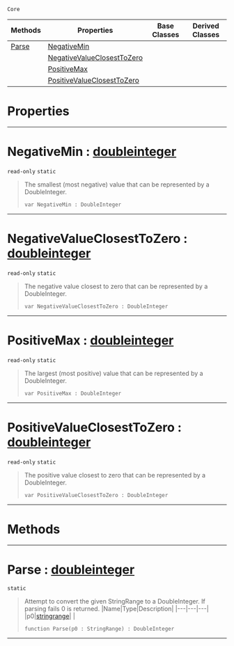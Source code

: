  `Core`

|Methods|Properties|Base Classes|Derived Classes|
|---|---|---|---|
|[ Parse](https://github.com/PlasmaEngine/PlasmaDocs/tree/master/docs/C%2B%2B/code_reference/lightning_base_types/doubleinteger.markdown#parse-plasma-engine-docume)|[ NegativeMin](https://github.com/PlasmaEngine/PlasmaDocs/tree/master/docs/C%2B%2B/code_reference/lightning_base_types/doubleinteger.markdown#negativemin-plasma-engine)| | |
| |[ NegativeValueClosestToZero](https://github.com/PlasmaEngine/PlasmaDocs/tree/master/docs/C%2B%2B/code_reference/lightning_base_types/doubleinteger.markdown#negativevalueclosesttoze)| | |
| |[ PositiveMax](https://github.com/PlasmaEngine/PlasmaDocs/tree/master/docs/C%2B%2B/code_reference/lightning_base_types/doubleinteger.markdown#positivemax-plasma-engine)| | |
| |[ PositiveValueClosestToZero](https://github.com/PlasmaEngine/PlasmaDocs/tree/master/docs/C%2B%2B/code_reference/lightning_base_types/doubleinteger.markdown#positivevalueclosesttoze)| | |


 #  Properties


---  
 #  NegativeMin : [doubleinteger](https://github.com/PlasmaEngine/PlasmaDocs/tree/master/docs/C%2B%2B/code_reference/lightning_base_types/doubleinteger.markdown)

 `read-only` `static`

> The smallest (most negative) value that can be represented by a DoubleInteger.
> ``` lang=cpp, name=Lightning
> var NegativeMin : DoubleInteger


---  
 #  NegativeValueClosestToZero : [doubleinteger](https://github.com/PlasmaEngine/PlasmaDocs/tree/master/docs/C%2B%2B/code_reference/lightning_base_types/doubleinteger.markdown)

 `read-only` `static`

> The negative value closest to zero that can be represented by a DoubleInteger.
> ``` lang=cpp, name=Lightning
> var NegativeValueClosestToZero : DoubleInteger


---  
 #  PositiveMax : [doubleinteger](https://github.com/PlasmaEngine/PlasmaDocs/tree/master/docs/C%2B%2B/code_reference/lightning_base_types/doubleinteger.markdown)

 `read-only` `static`

> The largest (most positive) value that can be represented by a DoubleInteger.
> ``` lang=cpp, name=Lightning
> var PositiveMax : DoubleInteger


---  
 #  PositiveValueClosestToZero : [doubleinteger](https://github.com/PlasmaEngine/PlasmaDocs/tree/master/docs/C%2B%2B/code_reference/lightning_base_types/doubleinteger.markdown)

 `read-only` `static`

> The positive value closest to zero that can be represented by a DoubleInteger.
> ``` lang=cpp, name=Lightning
> var PositiveValueClosestToZero : DoubleInteger


---  
 #  Methods


---  
 #  Parse : [doubleinteger](https://github.com/PlasmaEngine/PlasmaDocs/tree/master/docs/C%2B%2B/code_reference/lightning_base_types/doubleinteger.markdown)

 `static`

> Attempt to convert the given StringRange to a DoubleInteger. If parsing fails 0 is returned.
> |Name|Type|Description|
> |---|---|---|
> |p0|[stringrange](https://github.com/PlasmaEngine/PlasmaDocs/tree/master/docs/C%2B%2B/code_reference/lightning_base_types/stringrange.markdown)| |
> ``` lang=cpp, name=Lightning
> function Parse(p0 : StringRange) : DoubleInteger
> ``` 


---  
 

 